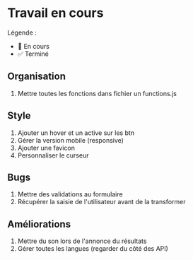 # Travail en cours

Légende :  

- 🚀  En cours
- ✅  Terminé

## Organisation

1. Mettre toutes les fonctions dans fichier un functions.js  

## Style  

1. Ajouter un hover et un active sur les btn  
2. Gérer la version mobile (responsive)  
3. Ajouter une favicon  
4. Personnaliser le curseur  

## Bugs  

1. Mettre des validations au formulaire  
2. Récupérer la saisie de l'utilisateur avant de la transformer  

## Améliorations

1. Mettre du son lors de l'annonce du résultats  
2. Gérer toutes les langues (regarder du côté des API)  
